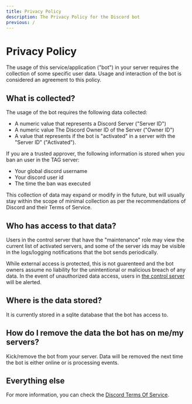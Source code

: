 ```yaml
---
title: Privacy Policy
description: The Privacy Policy for the Discord bot
previous: /
---
```


# Privacy Policy

The usage of this service/application ("bot") in your server requires the collection of some specific user data. Usage and interaction of the bot is considered an agreement to this policy. 

## What is collected?

The usage of the bot requires the following data collected:

* A numeric value that represents a Discord Server ("Server ID")
* A numeric value The Discord Owner ID of the Server ("Owner ID")
* A value that represents if the bot is "activated" in a server with the "Server ID" ("Activated").

If you are a trusted approver, the following information is stored when you ban an user in the TAG server:

* Your global discord username
* Your discord user id
* The time the ban was executed

This collection of data may expand or modify in the future, but will usually stay within the scope of minimal collection as per the recommendations of Discord and their Terms of Service.

## Who has access to that data?

Users in the control server that have the "maintenance" role may view the current list of activated servers, and some of the server ids may be visible in the logs/logging notifications that the bot sends periodically.

While external access is protected, this is not guarenteed and the bot owners assume no liability for the unintentional or malicious breach of any data. In the event of unauthorized data access, users in [the control server](/discord) will be alerted.

## Where is the data stored?

It is currently stored in a sqlite database that the bot has access to.

## How do I remove the data the bot has on me/my servers?

Kick/remove the bot from your server. Data will be removed the next time the bot is either online or is processing events.

## Everything else

For more information, you can check the [Discord Terms Of Service](https://discord.com/terms).